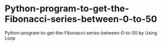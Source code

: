 # Python-program-to-get-the-Fibonacci-series-between-0-to-50
Python-program-to-get-the-Fibonacci-series-between-0-to-50 by Using Loop
